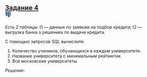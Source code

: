 <u>**Задание 4**</u> <div> <img src="https://raw.githubusercontent.com/devicons/devicon/55609aa5bd817ff167afce0d965585c92040787a/icons/postgresql/postgresql-original.svg" width="20" align="next"/> </div>
-------------
*Есть 2 таблицы:*
t1 — данные по заявкам на подбор кредита;
t2 — выгрузка банка о решениях по выдаче кредита.

С помощью запросов SQL вычислите:
1. Количество учеников, обучающихся в каждом университете.
2. Название университета с минимальным рейтингом.
3. Все московские университеты.

*Решение:*

